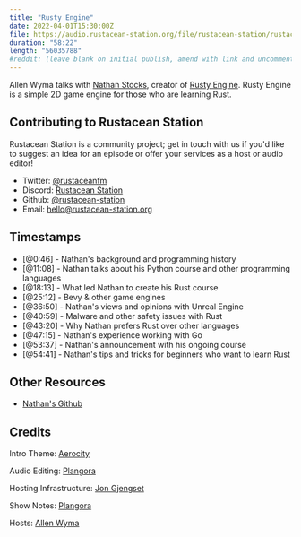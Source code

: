 ```yaml
---
title: "Rusty Engine"
date: 2022-04-01T15:30:00Z
file: https://audio.rustacean-station.org/file/rustacean-station/rustacean-station-e062-nathan-stocks.mp3
duration: "58:22"
length: "56035788"
#reddit: (leave blank on initial publish, amend with link and uncomment this line after Reddit thread has been posted)
---
```

Allen Wyma talks with [Nathan Stocks](https://twitter.com/nathanstocks), creator of [Rusty Engine](https://github.com/CleanCut/rusty_engine). Rusty Engine is a simple 2D game engine for those who are learning Rust.


## Contributing to Rustacean Station

Rustacean Station is a community project; get in touch with us if you'd like to suggest an idea for an episode or offer your services as a host or audio editor!

- Twitter: [@rustaceanfm](https://twitter.com/rustaceanfm)
- Discord: [Rustacean Station](https://discord.gg/cHc3Gyc)
- Github: [@rustacean-station](https://github.com/rustacean-station/)
- Email: [hello@rustacean-station.org](mailto:hello@rustacean-station.org)

## Timestamps 
- [@0:46] - Nathan's background and programming history
- [@11:08] - Nathan talks about his Python course and other programming languages
- [@18:13] - What led Nathan to create his Rust course
- [@25:12] - Bevy & other game engines
- [@36:50] - Nathan's views and opinions with Unreal Engine
- [@40:59] - Malware and other safety issues with Rust
- [@43:20] - Why Nathan prefers Rust over other languages
- [@47:15] - Nathan's experience working with Go
- [@53:37] - Nathan's announcement with his ongoing course
- [@54:41] - Nathan's tips and tricks for beginners who want to learn Rust

## Other Resources
- [Nathan's Github](https://github.com/CleanCut)

## Credits
Intro Theme: [Aerocity](https://twitter.com/AerocityMusic)

Audio Editing: [Plangora](https://twitter.com/plangora)

Hosting Infrastructure: [Jon Gjengset](https://twitter.com/jonhoo/)

Show Notes: [Plangora](https://twitter.com/plangora)

Hosts: [Allen Wyma](https://twitter.com/allenwyma)
